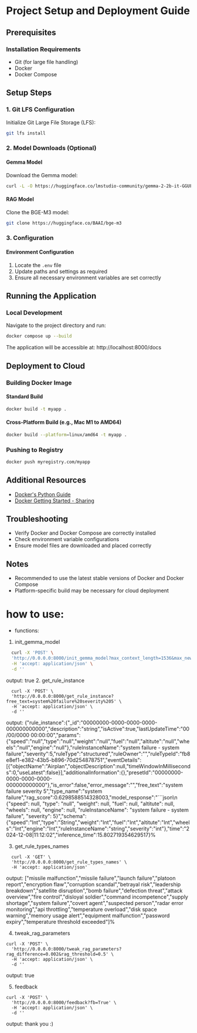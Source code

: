 
# Project Setup and Deployment Guide

## Prerequisites

### Installation Requirements
- Git (for large file handling)
- Docker
- Docker Compose

## Setup Steps

### 1. Git LFS Configuration
Initialize Git Large File Storage (LFS):
```bash
git lfs install
```

### 2. Model Downloads (Optional)

#### Gemma Model
Download the Gemma model:
```bash
curl -L -O https://huggingface.co/lmstudio-community/gemma-2-2b-it-GGUF/resolve/main/gemma-2-2b-it-Q8_0.gguf
```

#### RAG Model
Clone the BGE-M3 model:
```bash
git clone https://huggingface.co/BAAI/bge-m3
```

### 3. Configuration

#### Environment Configuration
1. Locate the `.env` file
2. Update paths and settings as required
3. Ensure all necessary environment variables are set correctly


## Running the Application

### Local Development
Navigate to the project directory and run:
```bash
docker compose up --build
```

The application will be accessible at: http://localhost:8000/docs

## Deployment to Cloud

### Building Docker Image

#### Standard Build
```bash
docker build -t myapp .
```

#### Cross-Platform Build (e.g., Mac M1 to AMD64)
```bash
docker build --platform=linux/amd64 -t myapp .
```

### Pushing to Registry
```bash
docker push myregistry.com/myapp
```

## Additional Resources
- [Docker's Python Guide](https://docs.docker.com/language/python/)
- [Docker Getting Started - Sharing](https://docs.docker.com/go/get-started-sharing/)

## Troubleshooting
- Verify Docker and Docker Compose are correctly installed
- Check environment variable configurations
- Ensure model files are downloaded and placed correctly

## Notes
- Recommended to use the latest stable versions of Docker and Docker Compose
- Platform-specific build may be necessary for cloud deployment


# how to use:
- functions:
1. init_gemma_model
```bash
  curl -X 'POST' \
  'http://0.0.0.0:8000/init_gemma_model?max_context_length=1536&max_new_tokens=512&n_threads=8' \
  -H 'accept: application/json' \
  -d ''
```
output:
true
2. get_rule_instance
```
  curl -X 'POST' \
  'http://0.0.0.0:8000/get_rule_instance?free_text=system%20failure%20severity%205' \
  -H 'accept: application/json' \
  -d ''
```
output:
{"rule_instance":{"_id":"00000000-0000-0000-0000-000000000000","description":"string","isActive":true,"lastUpdateTime":"00/00/0000 00:00:00","params":{"speed":"null","type":"null","weight":"null","fuel":"null","altitute":"null","wheels":"null","engine":"null"},"ruleInstanceName":"system failure - system failure","severity":5,"ruleType":"structured","ruleOwner":"","ruleTypeId":"fb8e8ef1-e382-43b5-b896-70d254878751","eventDetails":[{"objectName":"Airplan","objectDescription":null,"timeWindowInMilliseconds":0,"useLatest":false}],"additionalInformation":{},"presetId":"00000000-0000-0000-0000-000000000000"},"is_error":false,"error_message":"","free_text":"system failure severity 5","type_name":"system failure","rag_score":0.6298588514328003,"model_response":"```json\n    {\"speed\": null, \"type\": \"null\", \"weight\": null, \"fuel\": null, \"altitute\": null, \"wheels\": null, \"engine\": null, \"ruleInstanceName\": \"system failure - system failure\", \"severity\": 5}","schema":{"speed":"Int","type":"String","weight":"Int","fuel":"Int","altitute":"Int","wheels":"Int","engine":"Int","ruleInstanceName":"string","severity":"int"},"time":"2024-12-08|11:12:02","inference_time":15.802719354629517}%

3. get_rule_types_names
```angular2html
  curl -X 'GET' \
  'http://0.0.0.0:8000/get_rule_types_names' \
  -H 'accept: application/json'
```
output:
["missile malfunction","missile failure","launch failure","platoon report","encryption flaw","corruption scandal","betrayal risk","leadership breakdown","satellite disruption","bomb failure","defection threat","attack overview","fire control","disloyal soldier","command incompetence","supply shortage","system failure","covert agent","suspected person","radar error monitoring","api throttling","temperature overload","disk space warning","memory usage alert","equipment malfunction","password expiry","temperature threshold exceeded"]%

4. tweak_rag_parameters
```angular2html
curl -X 'POST' \
  'http://0.0.0.0:8000/tweak_rag_parameters?rag_difference=0.002&rag_threshold=0.5' \
  -H 'accept: application/json' \
  -d ''
```
output:
true

5. feedback
```
curl -X 'POST' \
  'http://0.0.0.0:8000/feedback?fb=True' \
  -H 'accept: application/json' \
  -d ''
```
output:
thank you :)